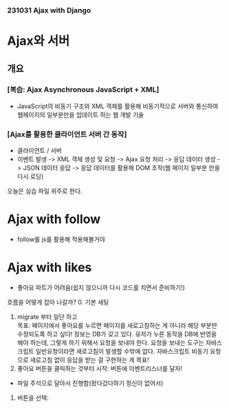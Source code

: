 ### 231031 Ajax with Django

# Ajax와 서버
## 개요
### [복습: Ajax Asynchronous JavaScript + XML]
  * JavaScript의 비동기 구조와 XML 객체를 활용해 비동기적으로 서버와 통신하여 웹페이지의 일부분만을 업데이트 하는 웹 개발 기술

### [Ajax를 활용한 클라이언트 서버 간 동작]
  * 클라이언트 / 서버
  * 이벤트 발생 -> XML 객체 생성 및 요청 -> Ajax 요청 처리 -> 응답 데이터 생성 -> JSON 데이터 응답 -> 응답 데이터를 활용해 DOM 조작(웹 페이지 일부분 만을 다시 로딩)
  
오늘은 실습 파일 위주로 한다.

# Ajax with follow
  * follow를 js를 활용해 적용해볼거야


# Ajax with likes
  * 좋아요 파트가 어려움(쉽지 않으니까 다시 코드를 치면서 준비하기!)

  흐름을 어떻게 잡아 나갈까?
  0. 기본 세팅
  1. migrate 부터 일단 하고<br>
  목표: 페이지에서 좋아요를 누르면 페이지를 새로고침하는 게 아니라 해당 부분만 수정되도록 하고 싶다! 정보는 DB가 갖고 있다.
  유저가 누른 동작을 DB에 반영을 해야 하는데, 그렇게 하기 위해서 요청을 보내야 한다. 요청을 보내는 도구는 자바스크립트
  일반요청이라면 새로고침이 발생할 수밖에 없다. 자바스크립트 비동기 요청으로 새로고침 없이 응답을 받는 걸 구현하는 게 목표!
  2. 좋아요 버튼을 클릭하는 것부터 시작: 버튼에 이벤트리스너를 달자!
  * 파일 주석으로 달아서 진행함(왔다갔다하기 정신이 없어서)
  1) 버튼을 선택: 
